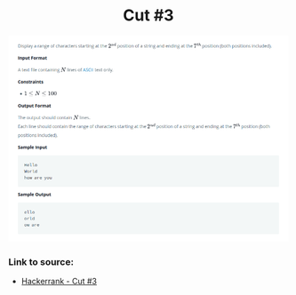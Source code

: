 <h1 align="center">Cut #3</h1>

![alt text](https://github.com/matthew01lokiet/Github-repos-images/blob/main/Other/Bash/cut_%233.png)

### Link to source: 
- <a href="https://www.hackerrank.com/challenges/text-processing-cut-3/problem">Hackerrank - Cut #3</a>

